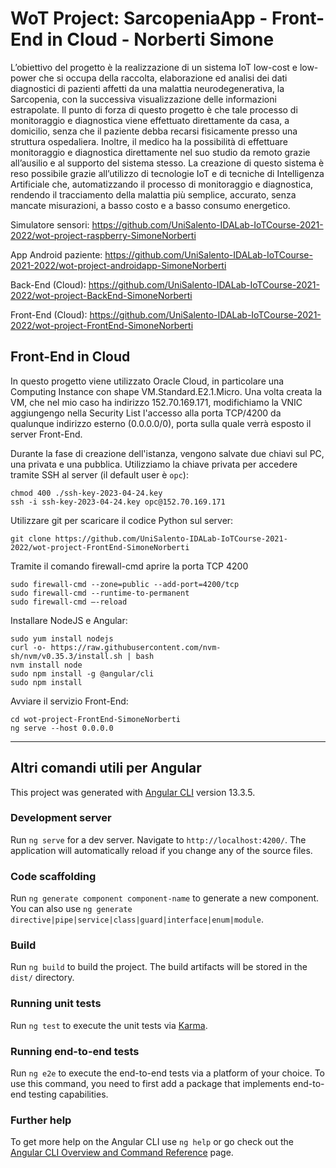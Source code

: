 # WoT Project: SarcopeniaApp - Front-End in Cloud - Norberti Simone

L’obiettivo del progetto è la realizzazione di un sistema IoT low-cost e low-power che si occupa della raccolta, elaborazione ed analisi dei dati diagnostici di pazienti affetti da una malattia neurodegenerativa, la Sarcopenia, con la successiva visualizzazione delle informazioni estrapolate. Il punto di forza di questo progetto è che tale processo di monitoraggio e diagnostica viene effettuato direttamente da casa, a domicilio, senza che il paziente debba recarsi fisicamente presso una struttura ospedaliera. Inoltre, il medico ha la possibilità di effettuare monitoraggio e diagnostica direttamente nel suo studio da remoto grazie all’ausilio e al supporto del sistema stesso. La creazione di questo sistema è reso possibile grazie all’utilizzo di tecnologie IoT e di tecniche di Intelligenza Artificiale che, automatizzando il processo di monitoraggio e diagnostica, rendendo il tracciamento della malattia più semplice, accurato, senza mancate misurazioni, a basso costo e a basso consumo energetico.

Simulatore sensori: https://github.com/UniSalento-IDALab-IoTCourse-2021-2022/wot-project-raspberry-SimoneNorberti

App Android paziente: https://github.com/UniSalento-IDALab-IoTCourse-2021-2022/wot-project-androidapp-SimoneNorberti

Back-End (Cloud): https://github.com/UniSalento-IDALab-IoTCourse-2021-2022/wot-project-BackEnd-SimoneNorberti

Front-End (Cloud): https://github.com/UniSalento-IDALab-IoTCourse-2021-2022/wot-project-FrontEnd-SimoneNorberti


## Front-End in Cloud
In questo progetto viene utilizzato Oracle Cloud, in particolare una Computing Instance con shape VM.Standard.E2.1.Micro.
Una volta creata la VM, che nel mio caso ha indirizzo 152.70.169.171, modifichiamo la VNIC aggiungengo nella Security List l'accesso alla porta TCP/4200 da qualunque indirizzo esterno (0.0.0.0/0), porta sulla quale verrà esposto il server Front-End.

Durante la fase di creazione dell'istanza, vengono salvate due chiavi sul PC, una privata e una pubblica. Utilizziamo la chiave privata per accedere tramite SSH al server (il default user è ```opc```):
```
chmod 400 ./ssh-key-2023-04-24.key
ssh -i ssh-key-2023-04-24.key opc@152.70.169.171
```

Utilizzare git per scaricare il codice Python sul server:
```
git clone https://github.com/UniSalento-IDALab-IoTCourse-2021-2022/wot-project-FrontEnd-SimoneNorberti
```

Tramite il comando firewall-cmd aprire la porta TCP 4200
```
sudo firewall-cmd --zone=public --add-port=4200/tcp
sudo firewall-cmd --runtime-to-permanent
sudo firewall-cmd –-reload
```

Installare NodeJS e Angular:
```
sudo yum install nodejs
curl -o- https://raw.githubusercontent.com/nvm-sh/nvm/v0.35.3/install.sh | bash
nvm install node
sudo npm install -g @angular/cli
sudo npm install
```

Avviare il servizio Front-End:
```
cd wot-project-FrontEnd-SimoneNorberti
ng serve --host 0.0.0.0
```
____________________________________________________________________________________________________________
## Altri comandi utili per Angular

This project was generated with [Angular CLI](https://github.com/angular/angular-cli) version 13.3.5.

### Development server

Run `ng serve` for a dev server. Navigate to `http://localhost:4200/`. The application will automatically reload if you change any of the source files.

### Code scaffolding

Run `ng generate component component-name` to generate a new component. You can also use `ng generate directive|pipe|service|class|guard|interface|enum|module`.

### Build

Run `ng build` to build the project. The build artifacts will be stored in the `dist/` directory.

### Running unit tests

Run `ng test` to execute the unit tests via [Karma](https://karma-runner.github.io).

### Running end-to-end tests

Run `ng e2e` to execute the end-to-end tests via a platform of your choice. To use this command, you need to first add a package that implements end-to-end testing capabilities.

### Further help

To get more help on the Angular CLI use `ng help` or go check out the [Angular CLI Overview and Command Reference](https://angular.io/cli) page.
